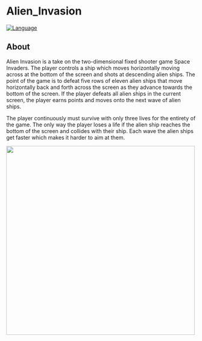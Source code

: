 # Alien_Invasion
[![Language](https://img.shields.io/badge/language-python-blue.svg?style=flat)](https://www.python.org)

## About

Alien Invasion is a take on the two-dimensional fixed shooter game Space Invaders. The player controls a ship which moves
horizontally moving across at the bottom of the screen and shots at descending alien ships. The point of the game is to defeat 
five rows of eleven alien ships that move horizontally back and forth across the screen as they advance towards the bottom of the screen. 
If the player defeats all alien ships in the current screen, the player earns points and moves onto the next wave of alien ships.

The player continuously must survive with only three lives for the entirety of the game. The only way the player loses a life if the 
alien ship reaches the bottom of the screen and collides with their ship. Each wave the alien ships get faster which makes it harder to 
aim at them.

<img src="https://i.imgur.com/o34EOJR.png" width="500" height="500" />

